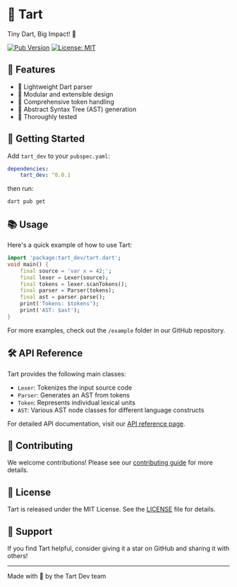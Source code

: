 # 🍋 Tart

Tiny Dart, Big Impact! 🚀

[![Pub Version](https://img.shields.io/pub/v/tart_dev.svg)](https://pub.dev/packages/tart_dev)
[![License: MIT](https://img.shields.io/badge/license-MIT-purple.svg)](https://opensource.org/licenses/MIT)

## 🌟 Features

- 🎯 Lightweight Dart parser
- 🧩 Modular and extensible design
- 🚦 Comprehensive token handling
- 🌳 Abstract Syntax Tree (AST) generation
- 🧪 Thoroughly tested

## 🚀 Getting Started

Add `tart_dev` to your `pubspec.yaml`:

```yaml
dependencies:
    tart_dev: ^0.0.1
```

then run:

```bash
dart pub get
```


## 📚 Usage

Here's a quick example of how to use Tart:

```dart
import 'package:tart_dev/tart.dart';
void main() {
    final source = 'var x = 42;';
    final lexer = Lexer(source);
    final tokens = lexer.scanTokens();
    final parser = Parser(tokens);
    final ast = parser.parse();
    print('Tokens: $tokens');
    print('AST: $ast');
}
```


For more examples, check out the `/example` folder in our GitHub repository.

## 🛠️ API Reference

Tart provides the following main classes:

- `Lexer`:  Tokenizes the input source code
- `Parser`: Generates an AST from tokens
- `Token`:  Represents individual lexical units
- `AST`:    Various AST node classes for different language constructs

For detailed API documentation, visit our [API reference page](https://pub.dev/documentation/tart_dev/latest/).

## 🤝 Contributing

We welcome contributions! Please see our [contributing guide](CONTRIBUTING.md) for more details.

## 📄 License

Tart is released under the MIT License. See the [LICENSE](LICENSE) file for details.

## 💖 Support

If you find Tart helpful, consider giving it a star on GitHub and sharing it with others!

---

Made with 🍋 by the Tart Dev team

